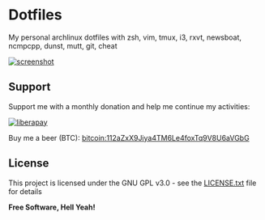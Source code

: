 Dotfiles
===

My personal archlinux dotfiles with zsh, vim, tmux, i3, rxvt, newsboat, ncmpcpp, dunst, mutt, git, cheat

[![screenshot](https://raw.githubusercontent.com/ston3o/dotfiles/master/screenshot.png)](https://raw.githubusercontent.com/ston3o/dotfiles/master/screenshot.png)

## Support

Support me with a monthly donation and help me continue my activities:

[![liberapay](https://liberapay.com/assets/widgets/donate.svg)](https://liberapay.com/ston3o/donate)

Buy me a beer (BTC): [bitcoin:112aZxX9Jiya4TM6Le4foxTq9V8U6aVGbG](112aZxX9Jiya4TM6Le4foxTq9V8U6aVGbG)

## License

This project is licensed under the GNU GPL v3.0 - see the [LICENSE.txt](LICENSE.txt) file for details

**Free Software, Hell Yeah!**
